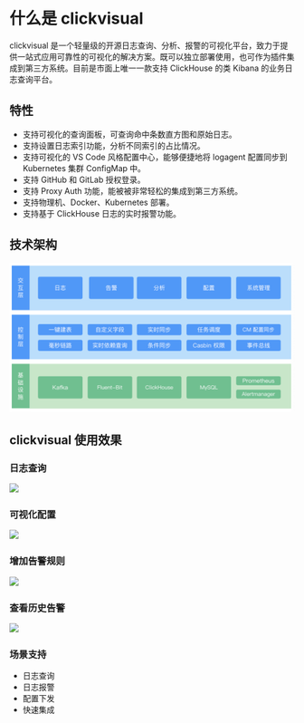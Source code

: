 # 什么是 clickvisual

clickvisual 是一个轻量级的开源日志查询、分析、报警的可视化平台，致力于提供一站式应用可靠性的可视化的解决方案。既可以独立部署使用，也可作为插件集成到第三方系统。目前是市面上唯一一款支持 ClickHouse 的类 Kibana 的业务日志查询平台。

## 特性

* 支持可视化的查询面板，可查询命中条数直方图和原始日志。
* 支持设置日志索引功能，分析不同索引的占比情况。
* 支持可视化的 VS Code 风格配置中心，能够便捷地将 logagent 配置同步到 Kubernetes 集群 ConfigMap 中。
* 支持 GitHub 和 GitLab 授权登录。
* 支持 Proxy Auth 功能，能被被非常轻松的集成到第三方系统。
* 支持物理机、Docker、Kubernetes 部署。
* 支持基于 ClickHouse 日志的实时报警功能。

## 技术架构

![](../images/technical-architecture.png)

## clickvisual 使用效果

### 日志查询

![](../images/table-query.png)

### 可视化配置

![](../images/visual-configuration.png)

### 增加告警规则

![](../images/adding-alarm-rule.png)

### 查看历史告警

![](../images/alarms-history.png)

### 场景支持

* 日志查询
* 日志报警
* 配置下发
* 快速集成

